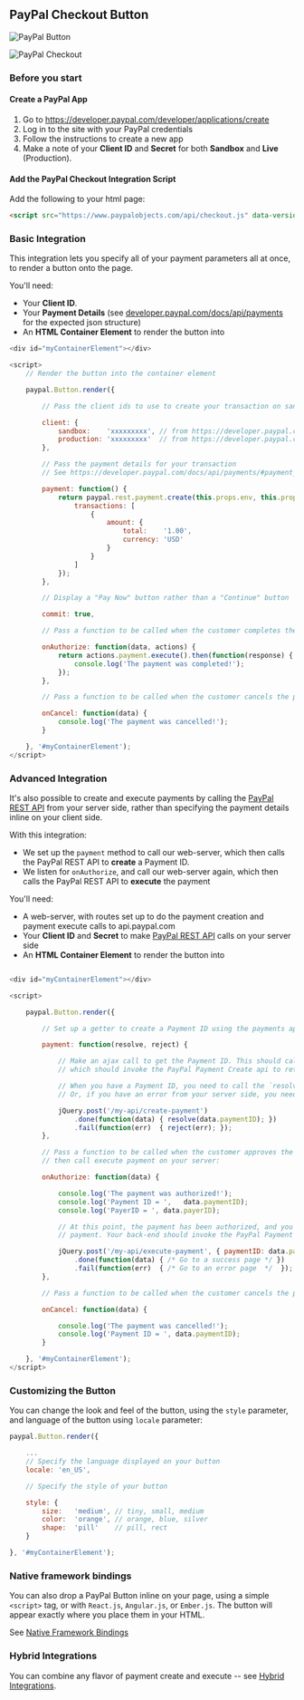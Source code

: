 ## PayPal Checkout Button

![PayPal Button](./img/button.png)

![PayPal Checkout](./img/checkout.png)

### Before you start

#### Create a PayPal App

1. Go to https://developer.paypal.com/developer/applications/create
2. Log in to the site with your PayPal credentials
3. Follow the instructions to create a new app
4. Make a note of your **Client ID** and **Secret** for both **Sandbox** and **Live** (Production).

#### Add the PayPal Checkout Integration Script

Add the following to your html page:

```html
<script src="https://www.paypalobjects.com/api/checkout.js" data-version-4></script>
```
### Basic Integration

This integration lets you specify all of your payment parameters all at once, to render a button onto the page.

You'll need:

- Your **Client ID**.
- Your **Payment Details** (see [developer.paypal.com/docs/api/payments](https://developer.paypal.com/docs/api/payments/#payment_create) for the expected json structure)
- An **HTML Container Element** to render the button into

```javascript
<div id="myContainerElement"></div>

<script>
	// Render the button into the container element

	paypal.Button.render({

		// Pass the client ids to use to create your transaction on sandbox and production environments

		client: {
			sandbox:    'xxxxxxxxx', // from https://developer.paypal.com/developer/applications/
			production: 'xxxxxxxxx'  // from https://developer.paypal.com/developer/applications/
		},

		// Pass the payment details for your transaction
		// See https://developer.paypal.com/docs/api/payments/#payment_create for the expected json parameters

		payment: function() {
			return paypal.rest.payment.create(this.props.env, this.props.client, {
				transactions: [
					{
						amount: {
							total:    '1.00',
							currency: 'USD'
						}
					}
				]
			});
		},

		// Display a "Pay Now" button rather than a "Continue" button

		commit: true,

		// Pass a function to be called when the customer completes the payment

		onAuthorize: function(data, actions) {
			return actions.payment.execute().then(function(response) {
				console.log('The payment was completed!');
			});
		},

		// Pass a function to be called when the customer cancels the payment

		onCancel: function(data) {
			console.log('The payment was cancelled!');
		}

	}, '#myContainerElement');
</script>
```

### Advanced Integration

It's also possible to create and execute payments by calling the [PayPal REST API](./paypal-rest-api.md) from your
server side, rather than specifying the payment details inline on your client side.

With this integration:

- We set up the `payment` method to call our web-server, which then calls the PayPal REST API to **create** a Payment ID.
- We listen for `onAuthorize`, and call our web-server again, which then calls the PayPal REST API to **execute** the payment

You'll need:

- A web-server, with routes set up to do the payment creation and payment execute calls to api.paypal.com
- Your **Client ID** and **Secret** to make [PayPal REST API](./paypal-rest-api.md) calls on your server side
- An **HTML Container Element** to render the button into

```javascript

<div id="myContainerElement"></div>

<script>

	paypal.Button.render({

		// Set up a getter to create a Payment ID using the payments api, on your server side:

		payment: function(resolve, reject) {

			// Make an ajax call to get the Payment ID. This should call your back-end,
			// which should invoke the PayPal Payment Create api to retrieve the Payment ID.

			// When you have a Payment ID, you need to call the `resolve` method, e.g `resolve(data.paymentID)`
			// Or, if you have an error from your server side, you need to call `reject`, e.g. `reject(err)`

			jQuery.post('/my-api/create-payment')
				.done(function(data) { resolve(data.paymentID); })
				.fail(function(err)  { reject(err); });
		},

		// Pass a function to be called when the customer approves the payment,
		// then call execute payment on your server:

		onAuthorize: function(data) {

			console.log('The payment was authorized!');
			console.log('Payment ID = ',   data.paymentID);
			console.log('PayerID = ', data.payerID);

			// At this point, the payment has been authorized, and you will need to call your back-end to complete the
			// payment. Your back-end should invoke the PayPal Payment Execute api to finalize the transaction.

			jQuery.post('/my-api/execute-payment', { paymentID: data.paymentID, payerID: data.payerID })
				.done(function(data) { /* Go to a success page */ })
				.fail(function(err)  { /* Go to an error page  */  });
		},

		// Pass a function to be called when the customer cancels the payment

		onCancel: function(data) {

			console.log('The payment was cancelled!');
			console.log('Payment ID = ', data.paymentID);
		}

	}, '#myContainerElement');
</script>
```

### Customizing the Button

You can change the look and feel of the button, using the `style` parameter, and language of the button using `locale` parameter:

```javascript
paypal.Button.render({

	...
	// Specify the language displayed on your button
	locale: 'en_US',

	// Specify the style of your button

	style: {
		size:   'medium', // tiny, small, medium
		color:  'orange', // orange, blue, silver
		shape:  'pill'    // pill, rect
	}

}, '#myContainerElement');
```

### Native framework bindings

You can also drop a PayPal Button inline on your page, using a simple `<script>` tag, or with `React.js`, `Angular.js`, or `Ember.js`.
The button will appear exactly where you place them in your HTML.

See [Native Framework Bindings](./frameworks.md)


### Hybrid Integrations

You can combine any flavor of payment create and execute -- see [Hybrid Integrations](./hybrid.md).
